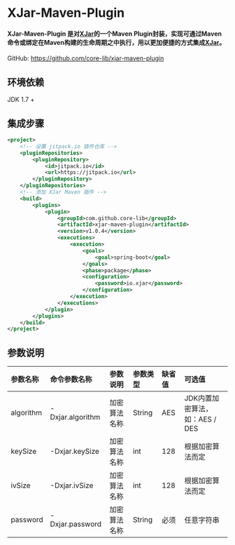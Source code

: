 # XJar-Maven-Plugin
#### XJar-Maven-Plugin 是对[XJar](https://github.com/core-lib/xjar)的一个Maven Plugin封装，实现可通过Maven命令或绑定在Maven构建的生命周期之中执行，用以更加便捷的方式集成[XJar](https://github.com/core-lib/xjar)。

GitHub: https://github.com/core-lib/xjar-maven-plugin

## **环境依赖**
JDK 1.7 +

## **集成步骤**
```xml
<project>
    <!-- 设置 jitpack.io 插件仓库 -->
    <pluginRepositories>
        <pluginRepository>
            <id>jitpack.io</id>
            <url>https://jitpack.io</url>
        </pluginRepository>
    </pluginRepositories>
    <!-- 添加 XJar Maven 插件 -->
    <build>
        <plugins>
            <plugin>
                <groupId>com.github.core-lib</groupId>
                <artifactId>xjar-maven-plugin</artifactId>
                <version>v1.0.4</version>
                <executions>
                    <execution>
                        <goals>
                            <goal>spring-boot</goal>
                        </goals>
                        <phase>package</phase>
                        <configuration>
                            <password>io.xjar</password>
                        </configuration>
                    </execution>
                </executions>
            </plugin>
        </plugins>
    </build>
</project>
```

## **参数说明**
| 参数名称 | 命令参数名称 | 参数说明 | 参数类型 | 缺省值 | 可选值 |
| :------ | :----------- | :------ | :------ | :----- | :----- |
| algorithm | -Dxjar.algorithm | 加密算法名称 | String | AES | JDK内置加密算法，如：AES / DES |
| keySize | -Dxjar.keySize | 加密算法名称 | int | 128 | 根据加密算法而定 |
| ivSize | -Dxjar.ivSize | 加密算法名称 | int | 128 | 根据加密算法而定 |
| password | -Dxjar.password | 加密算法名称 | String | 必须 | 任意字符串 |